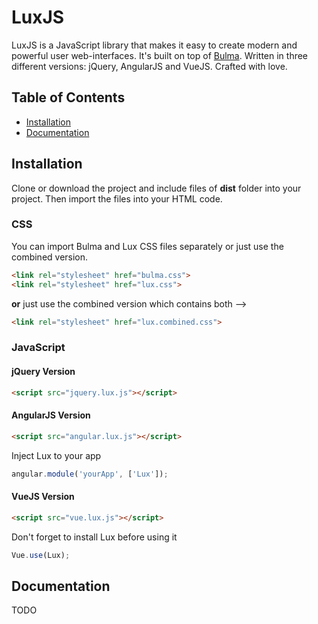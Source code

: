 # LuxJS
LuxJS is a JavaScript library that makes it easy to create modern and powerful user web-interfaces. It's built on top of [Bulma](https://github.com/jgthms/bulma). Written in three different versions: jQuery, AngularJS and VueJS. Crafted with love.

## Table of Contents
* [Installation](#installation)
* [Documentation](#documentation)

## Installation
Clone or download the project and include files of **dist** folder into your project. Then import the files into your HTML code.

### CSS
You can import Bulma and Lux CSS files separately or just use the combined version.
````html
<link rel="stylesheet" href="bulma.css">
<link rel="stylesheet" href="lux.css">
````
**or** just use the combined version which contains both -->
````html
<link rel="stylesheet" href="lux.combined.css">
````

### JavaScript

#### jQuery Version
````html
<script src="jquery.lux.js"></script>
````

#### AngularJS Version
````html
<script src="angular.lux.js"></script>
````
Inject Lux to your app
````javascript
angular.module('yourApp', ['Lux']);
````

#### VueJS Version
````html
<script src="vue.lux.js"></script>
````
Don't forget to install Lux before using it
````javascript
Vue.use(Lux);
````

## Documentation
TODO